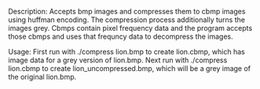 Description:
Accepts bmp images and compresses them to cbmp images using huffman encoding. The compression process additionally turns the images grey.
Cbmps contain pixel frequency data and the program accepts those cbmps and uses that frequncy data to decompress the images.

Usage:
First run with ./compress lion.bmp to create lion.cbmp, which has image data for a grey version of lion.bmp.
Next run with ./compress lion.cbmp to create lion_uncompressed.bmp, which will be a grey image of the original lion.bmp.
